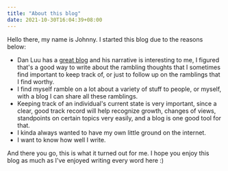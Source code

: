 ```yaml
---
title: "About this blog"
date: 2021-10-30T16:04:39+08:00
---
```


Hello there, my name is Johnny. I started this blog due to the reasons below:
- Dan Luu has a [great blog](https://danluu.com) and his narrative is interesting to me, I figured that's a good way to write about the rambling thoughts that I sometimes find important to keep track of, or just to follow up on the ramblings that I find worthy.
- I find myself ramble on a lot about a variety of stuff to people, or myself, with a blog I can share all these ramblings.
- Keeping track of an individual's current state is very important, since a clear, good track record will help recognize growth, changes of views, standpoints on certain topics very easily, and a blog is one good tool for that.
- I kinda always wanted to have my own little ground on the internet.
- I want to know how well I write.

And there you go, this is what it turned out for me. I hope you enjoy this blog as much as I've enjoyed writing every word here :)
